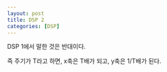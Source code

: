 ```yaml
---
layout: post
title: DSP 2
categories: [DSP]
---
```



DSP 1에서 말한 것은 반대이다.

즉 주기가 T라고 하면, x축은 T배가 되고, y축은 1/T배가 된다.
